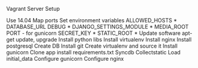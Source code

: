 Vagrant Server Setup

Use 14.04
Map ports
Set environment variables
    ALLOWED_HOSTS *
    DATABASE_URL
    DEBUG *
    DJANGO_SETTINGS_MODULE *
    MEDIA_ROOT
    PORT - for gunicorn
    SECRET_KEY *
    STATIC_ROOT * 
Update software apt-get update, upgrade
Install python libs
Install virtualenv
Install nginx
Install postgresql
Create DB
Install git
Create virtualenv and source it
Install gunicorn
Clone app
install requirements.txt
Syncdb
Collectstatic
Load initial_data
Configure gunicorn
Configure nginx
